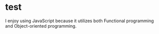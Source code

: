 # test

I enjoy using JavaScript because it utilizes both Functional programming and Object-oriented programming.